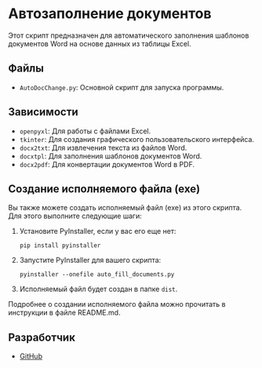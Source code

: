 # Автозаполнение документов

Этот скрипт предназначен для автоматического заполнения шаблонов документов Word на основе данных из таблицы Excel.

## Файлы

- `AutoDocChange.py`: Основной скрипт для запуска программы.

## Зависимости

- `openpyxl`: Для работы с файлами Excel.
- `tkinter`: Для создания графического пользовательского интерфейса.
- `docx2txt`: Для извлечения текста из файлов Word.
- `docxtpl`: Для заполнения шаблонов документов Word.
- `docx2pdf`: Для конвертации документов Word в PDF.

## Создание исполняемого файла (exe)

Вы также можете создать исполняемый файл (exe) из этого скрипта. Для этого выполните следующие шаги:

1. Установите PyInstaller, если у вас его еще нет:
    ```
    pip install pyinstaller
    ```

2. Запустите PyInstaller для вашего скрипта:
    ```
    pyinstaller --onefile auto_fill_documents.py
    ```

3. Исполняемый файл будет создан в папке `dist`.

Подробнее о создании исполняемого файла можно прочитать в инструкции в файле README.md.

## Разработчик

- [GitHub](https://github.com/vok32)